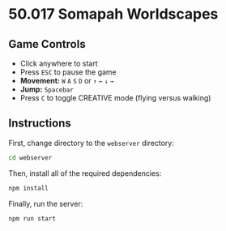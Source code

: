 # 50.017 Somapah Worldscapes


## Game Controls

- Click anywhere to start
- Press `ESC` to pause the game
- **Movement:** `W` `A` `S` `D` or `↑` `←` `↓` `→`
- **Jump:** `Spacebar`
- Press `C` to toggle CREATIVE mode (flying versus walking)


## Instructions

First, change directory to the `webserver` directory:

```bash
cd webserver
```

Then, install all of the required dependencies:

```bash
npm install
```

Finally, run the server:

```bash
npm run start
```
